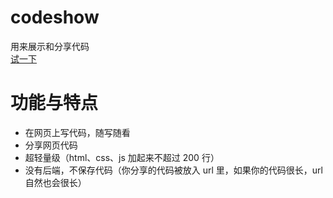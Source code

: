 # codeshow
用来展示和分享代码  
[试一下](https://dagaiguanyu.github.io/showcode/index.html)

# 功能与特点
+ 在网页上写代码，随写随看
+ 分享网页代码
+ 超轻量级（html、css、js 加起来不超过 200 行）
+ 没有后端，不保存代码（你分享的代码被放入 url 里，如果你的代码很长，url 自然也会很长）
